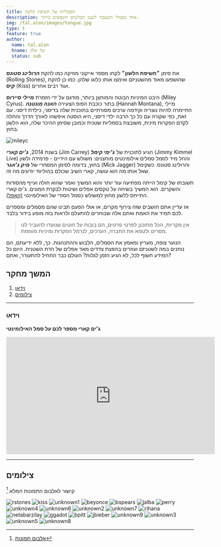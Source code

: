 ```yaml
---
title: הסמליות של חשיפת הלשון
description: אחד מסמלי השעבוד לשטן הבולטים והנפוצים ביותר.
img: /tal.alon/images/tongue.jpg
type: t
feature: true
author:
  name: tal.alon
  hname: טל אלון
  status: sub
---
```


את סימן **״חשיפת הלשון״** לקחו מספר אייקוני מוזיקה כמו להקת **_הרולינג סטונס_** (Rolling Stones), שהושפעו מאוד מהשטניזם ואימצו אותו כלוגו שלהן. כמו כן להקת **_קיס_** (Kiss) ועוד רבים אחרים.

היבט המיניות הבוטה והמוחצן ביותר, מודגם על ידי הזמרת **_מיילי סיירוס_** (Miley Cyrus). בתור כוכבת הפופ הצעירה **_האנה מונטנה_** (Hannah Montana), מיילי התיימרה להיות נוצריה וקידמה ערכים מסורתיים בתוכנית שלה בדיסני, כילדת דיסני. עם זאת, כפי שקורה עם כל כך הרבה ילדי דיסני, היא הוסטה איפשהו לאורך הדרך והחלה לקדם הפקרות מינית, משובצת בסמליות שטנית וכמובן שסימן ההיכר שלה, הוא הלשון בחוץ.

![mileyc](https://imgur.com/3SSdasj.jpg)

בשנת 2014, **_ג'ים קארי_** (Jim Carrey) הגיע לתוכנית של **_ג'ימי קימל_** (Jimmy Kimmel Live) והחל מיד לסמל סמלים אילומינטים מוחצנים: משולש עם הידיים - פרמידה ולשון בחוץ, בדומה לסימן המסחרי של **_מיק ג'אגר_** (Mick Jagger) והרולינג סטונס. כשקימל שאל אותו מה הוא עושה, קארי השיב שכולם בהוליווד יודעים מה זה.

תשובתו של קימל הייתה מפתיעה עוד יותר והוא המשיך ואמר שהוא חולה ועייף מהסודות והשקרים. הוא המשיך בשיחה על טקסים אפלים ושיטות לבקרת המונים. ג'ים קארי התייחס ללשון מחוץ למשולש כסמל הסודי של האילומינטי [(האפל)](/tal.amitay/we-are-the-illuminati).

אז עדיין אתם חושבים שזה צירוף מקרים, או אולי הפעם תבינו שהם מסמלים ומספרים לכם תמיד את האמת ואתם אלה שבוחרים להתעלם ולראות בזה מופע בידור בלבד.

> אין מקריות, הכל מתוכנן לפרטי פרטים, הם בובות על חוטים שנועדו להעביר לנו מסרים ולטמא את החברה, הערכים, לנרמל הפקרות ומיניות מוגזמת.

הנוער צופה, מעריץ ומאמץ את הסמלים, הלבוש וההתנהגות. כך, ללא ידיעתם, הם נותנים במה לשטניזם ועוזרים בהפצת צדדים מאד אפלים של הדת השטנית. היום כל המידע חשוף לכל, לא הגיע הזמן לגלות? העולם כבר התחיל להתעורר, ואתם? ⁦

## המשך מחקר

1. [וידאו](#וידאו)
1. [צילומים](#צילומים)

---

### וידאו

**ג'ים קארי מספר לכם על סמל האילומינטי**

<div class="video">
  <iframe width="560" height="315" src="https://www.youtube.com/embed/eG9i7d8yfKQ" frameborder="0" allowfullscreen></iframe>
</div>

---

## צילומים

קישור לאלבום התמונות המלא [^1]

![rstones](https://i.imgur.com/n853T9t.png)
![kiss](https://i.imgur.com/G26bwEl.jpg)
![unknown1](https://i.imgur.com/z9z5Zwq.jpg)
![beyonce](https://i.imgur.com/7YdC6Lc.jpg)
![bspears](https://i.imgur.com/yVvXn0v.jpg)
![jalba](https://i.imgur.com/7SIJXXs.jpg)
![perry](https://i.imgur.com/DzR6zgl.jpg)
![unknown4](https://i.imgur.com/8q4meTA.jpg)
![unknown6](https://i.imgur.com/waQkpGu.jpg)
![unknown2](https://i.imgur.com/DwGwnrk.jpg)
![unknown7](https://i.imgur.com/BPpUOEu.jpg)
![rihana](https://i.imgur.com/HbcfsI7.jpg)
![netabarzilay](https://i.imgur.com/rKRGzZm.jpg)
![ggadot](https://i.imgur.com/AaXbNlk.jpg)
![bpitt](https://i.imgur.com/Hrel0KK.jpg)
![jbieber](https://i.imgur.com/LPyGMjd.jpg)
![unknown9](https://i.imgur.com/bXimO2I.jpg)
![unknown3](https://i.imgur.com/aq3OuKE.jpg)
![unknown5](https://i.imgur.com/i3iChs0.jpg)
![unknown8](https://i.imgur.com/gBQ0zMy.jpg)

[^1]: [אלבום תמונות](https://imgur.com/a/9TdnANM)
